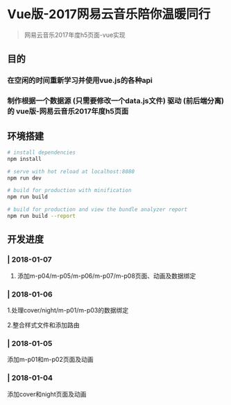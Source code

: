 # Vue版-2017网易云音乐陪你温暖同行

> 网易云音乐2017年度h5页面-vue实现

## 目的
### 在空闲的时间重新学习并使用vue.js的各种api

### 制作根据一个数据源 (只需要修改一个data.js文件) 驱动 (前后端分离) 的 vue版-网易云音乐2017年度h5页面

## 环境搭建

``` bash
# install dependencies
npm install

# serve with hot reload at localhost:8080
npm run dev

# build for production with minification
npm run build

# build for production and view the bundle analyzer report
npm run build --report
```

## 开发进度
### | 2018-01-07
1. 添加m-p04/m-p05/m-p06/m-p07/m-p08页面、动画及数据绑定

### | 2018-01-06
1.处理cover/night/m-p01/m-p03的数据绑定

2.整合样式文件和添加路由

### | 2018-01-05
添加m-p01和m-p02页面及动画

### | 2018-01-04
添加cover和night页面及动画
